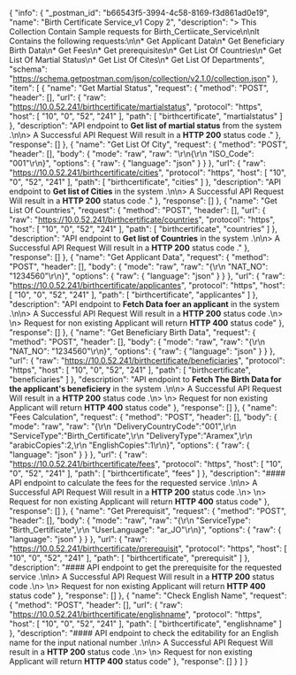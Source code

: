 {
	"info": {
		"_postman_id": "b66543f5-3994-4c58-8169-f3d861ad0e19",
		"name": "Birth Certificate Service_v1 Copy 2",
		"description": "> This Collection Contain Sample requests for Birth_Certiicate_Service\n\nIt Contains the following requests:\n\n*   Get Applicant Data\n*   Get Beneficiary Birth Data\n*   Get Fees\n*   Get prerequisites\n*   Get List Of Countries\n*   Get List Of Martial Status\n*   Get List Of Cites\n*   Get List Of Departments",
		"schema": "https://schema.getpostman.com/json/collection/v2.1.0/collection.json"
	},
	"item": [
		{
			"name": "Get Martial Status",
			"request": {
				"method": "POST",
				"header": [],
				"url": {
					"raw": "https://10.0.52.241/birthcertificate/martialstatus",
					"protocol": "https",
					"host": [
						"10",
						"0",
						"52",
						"241"
					],
					"path": [
						"birthcertificate",
						"martialstatus"
					]
				},
				"description": "API endpoint to **Get list of martial status** from the system .\n\n> A Successful API Request Will result in a **HTTP 200** status code ."
			},
			"response": []
		},
		{
			"name": "Get List Of City",
			"request": {
				"method": "POST",
				"header": [],
				"body": {
					"mode": "raw",
					"raw": "\r\n{\r\n  \"ISO_Code\": \"001\"\r\n}",
					"options": {
						"raw": {
							"language": "json"
						}
					}
				},
				"url": {
					"raw": "https://10.0.52.241/birthcertificate/cities",
					"protocol": "https",
					"host": [
						"10",
						"0",
						"52",
						"241"
					],
					"path": [
						"birthcertificate",
						"cities"
					]
				},
				"description": "API endpoint to **Get list of Cities** in the system .\n\n> A Successful API Request Will result in a **HTTP 200** status code ."
			},
			"response": []
		},
		{
			"name": "Get List Of Countries",
			"request": {
				"method": "POST",
				"header": [],
				"url": {
					"raw": "https://10.0.52.241/birthcertificate/countries",
					"protocol": "https",
					"host": [
						"10",
						"0",
						"52",
						"241"
					],
					"path": [
						"birthcertificate",
						"countries"
					]
				},
				"description": "API endpoint to **Get list of Countries** in the system .\n\n> A Successful API Request Will result in a **HTTP 200** status code ."
			},
			"response": []
		},
		{
			"name": "Get Applicant Data",
			"request": {
				"method": "POST",
				"header": [],
				"body": {
					"mode": "raw",
					"raw": "{\r\n    \"NAT_NO\": \"1234560\"\r\n}",
					"options": {
						"raw": {
							"language": "json"
						}
					}
				},
				"url": {
					"raw": "https://10.0.52.241/birthcertificate/applicantes",
					"protocol": "https",
					"host": [
						"10",
						"0",
						"52",
						"241"
					],
					"path": [
						"birthcertificate",
						"applicantes"
					]
				},
				"description": "API endpoint to **Fetch Data foer an applicant** in the system .\n\n> A Successful API Request Will result in a **HTTP 200** status code .\n> \n> Request for non existing Applicant will return **HTTP 400** status code"
			},
			"response": []
		},
		{
			"name": "Get Beneficiary Birth Data",
			"request": {
				"method": "POST",
				"header": [],
				"body": {
					"mode": "raw",
					"raw": "{\r\n    \"NAT_NO\": \"1234560\"\r\n}",
					"options": {
						"raw": {
							"language": "json"
						}
					}
				},
				"url": {
					"raw": "https://10.0.52.241/birthcertificate/beneficiaries",
					"protocol": "https",
					"host": [
						"10",
						"0",
						"52",
						"241"
					],
					"path": [
						"birthcertificate",
						"beneficiaries"
					]
				},
				"description": "API endpoint to **Fetch The Birth Data for the applicant's beneficiery** in the system .\n\n> A Successful API Request Will result in a **HTTP 200** status code .\n> \n> Request for non existing Applicant will return **HTTP 400** status code"
			},
			"response": []
		},
		{
			"name": "Fees Calculation",
			"request": {
				"method": "POST",
				"header": [],
				"body": {
					"mode": "raw",
					"raw": "{\r\n \"DeliveryCountryCode\":\"001\",\r\n \"ServiceType\":\"Birth_Certificate\",\r\n \"DeliveryType\":\"Aramex\",\r\n \"arabicCopies\":2,\r\n \"EnglishCopies\":1\r\n}",
					"options": {
						"raw": {
							"language": "json"
						}
					}
				},
				"url": {
					"raw": "https://10.0.52.241/birthcertificate/fees",
					"protocol": "https",
					"host": [
						"10",
						"0",
						"52",
						"241"
					],
					"path": [
						"birthcertificate",
						"fees"
					]
				},
				"description": "#### API endpoint to calculate the fees for the requested service .\n\n> A Successful API Request Will result in a **HTTP 200** status code .\n> \n> Request for non existing Applicant will return **HTTP 400** status code"
			},
			"response": []
		},
		{
			"name": "Get Prerequisit",
			"request": {
				"method": "POST",
				"header": [],
				"body": {
					"mode": "raw",
					"raw": "{\r\n \"ServiceType\": \"Birth_Certificate\",\r\n \"UserLanguage\": \"ar_JO\"\r\n}",
					"options": {
						"raw": {
							"language": "json"
						}
					}
				},
				"url": {
					"raw": "https://10.0.52.241/birthcertificate/prerequisit",
					"protocol": "https",
					"host": [
						"10",
						"0",
						"52",
						"241"
					],
					"path": [
						"birthcertificate",
						"prerequisit"
					]
				},
				"description": "#### API endpoint to get the prerequisite for the requested service .\n\n> A Successful API Request Will result in a **HTTP 200** status code .\n> \n> Request for non existing Applicant will return **HTTP 400** status code"
			},
			"response": []
		},
		{
			"name": "Check English Name",
			"request": {
				"method": "POST",
				"header": [],
				"url": {
					"raw": "https://10.0.52.241/birthcertificate/englishname",
					"protocol": "https",
					"host": [
						"10",
						"0",
						"52",
						"241"
					],
					"path": [
						"birthcertificate",
						"englishname"
					]
				},
				"description": "#### API endpoint to check the editability for an English name for the input national number .\n\n> A Successful API Request Will result in a **HTTP 200** status code .\n> \n> Request for non existing Applicant will return **HTTP 400** status code"
			},
			"response": []
		}
	]
}
